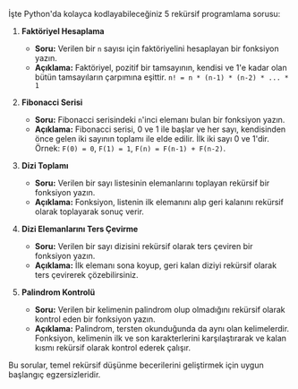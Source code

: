 İşte Python'da kolayca kodlayabileceğiniz 5 rekürsif programlama sorusu:

1. **Faktöriyel Hesaplama**
   - **Soru:** Verilen bir `n` sayısı için faktöriyelini hesaplayan bir fonksiyon yazın.  
   - **Açıklama:** Faktöriyel, pozitif bir tamsayının, kendisi ve 1'e kadar olan bütün tamsayıların çarpımına eşittir. `n! = n * (n-1) * (n-2) * ... * 1`

2. **Fibonacci Serisi**
   - **Soru:** Fibonacci serisindeki `n`'inci elemanı bulan bir fonksiyon yazın.  
   - **Açıklama:** Fibonacci serisi, 0 ve 1 ile başlar ve her sayı, kendisinden önce gelen iki sayının toplamı ile elde edilir. İlk iki sayı 0 ve 1'dir. Örnek: `F(0) = 0`, `F(1) = 1`, `F(n) = F(n-1) + F(n-2)`.

3. **Dizi Toplamı**
   - **Soru:** Verilen bir sayı listesinin elemanlarını toplayan rekürsif bir fonksiyon yazın.  
   - **Açıklama:** Fonksiyon, listenin ilk elemanını alıp geri kalanını rekürsif olarak toplayarak sonuç verir.

4. **Dizi Elemanlarını Ters Çevirme**
   - **Soru:** Verilen bir sayı dizisini rekürsif olarak ters çeviren bir fonksiyon yazın.  
   - **Açıklama:** İlk elemanı sona koyup, geri kalan diziyi rekürsif olarak ters çevirerek çözebilirsiniz.

5. **Palindrom Kontrolü**
   - **Soru:** Verilen bir kelimenin palindrom olup olmadığını rekürsif olarak kontrol eden bir fonksiyon yazın.  
   - **Açıklama:** Palindrom, tersten okunduğunda da aynı olan kelimelerdir. Fonksiyon, kelimenin ilk ve son karakterlerini karşılaştırarak ve kalan kısmı rekürsif olarak kontrol ederek çalışır.

Bu sorular, temel rekürsif düşünme becerilerini geliştirmek için uygun başlangıç egzersizleridir.
